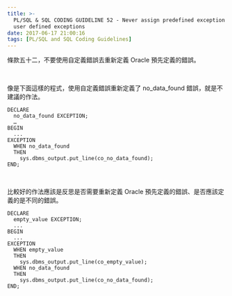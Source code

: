```yaml
---
title: >-
  PL/SQL & SQL CODING GUIDELINE 52 - Never assign predefined exception names to
  user defined exceptions
date: 2017-06-17 21:00:16
tags: [PL/SQL and SQL Coding Guidelines]
---
```


條款五十二，不要使用自定義錯誤去重新定義 Oracle 預先定義的錯誤。  

<!-- More -->

<br/>


像是下面這樣的程式，使用自定義錯誤重新定義了 no_data_found 錯誤，就是不建議的作法。  

```psql
DECLARE 
  no_data_found EXCEPTION; 
  …
BEGIN 
  ... 
EXCEPTION 
  WHEN no_data_found 
  THEN 
    sys.dbms_output.put_line(co_no_data_found); 
END;
```

<br/>


比較好的作法應該是反思是否需要重新定義 Oracle 預先定義的錯誤、是否應該定義的是不同的錯誤。  

```psql
DECLARE 
  empty_value EXCEPTION; 
  ... 
BEGIN 
  ... 
EXCEPTION 
  WHEN empty_value 
  THEN 
    sys.dbms_output.put_line(co_empty_value); 
  WHEN no_data_found 
  THEN 
    sys.dbms_output.put_line(co_no_data_found); 
END;
```
